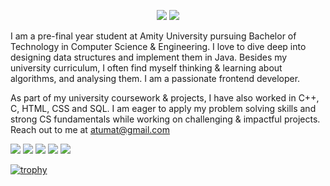 

<p align="center">
<img src="https://badges.frapsoft.com/os/v1/open-source.svg?v=103">
<img src="https://img.shields.io/badge/Contributions-Welcome-brightgreen">
</p>
 
 
I am a pre-final year student at Amity University pursuing Bachelor of Technology in Computer Science & Engineering. 
I love to dive deep into designing data structures and implement them in Java. Besides 
my university curriculum, I often find myself thinking & learning about algorithms, and analysing them. I am a passionate frontend developer.



As part of my university coursework & projects, I have also worked in C++, C, HTML, CSS and SQL. 
I am eager to apply my problem solving skills and strong CS fundamentals while working on challenging
& impactful projects. 
Reach out to me at atumat@gmail.com <br>

<img src="https://img.icons8.com/color/48/000000/java-coffee-cup-logo--v1.png"/>   <img src="https://img.icons8.com/color/48/000000/html-5--v1.png"/>   <img   src="https://img.icons8.com/color/48/000000/css3.png"/>   <img src="https://img.icons8.com/color/48/000000/javascript--v1.png"/>  <img src="https://img.icons8.com/color/48/000000/mysql-logo.png"/>  
<p align="center"> 
 
 [![trophy](https://github-profile-trophy.vercel.app/?username=atumat)](https://github.com/atumat/github-profile-trophy)



  

